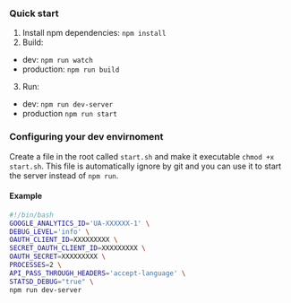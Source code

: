 ### Quick start

1. Install npm dependencies:
  `npm install`
2. Build:
  * dev: `npm run watch`
  * production: `npm run build` 
3. Run:
  * dev: `npm run dev-server`
  * production `npm run start`

### Configuring your dev envirnoment

Create a file in the root called `start.sh` and make it executable `chmod +x start.sh`.
This file is automatically ignore by git and you can use it to start the server instead
of `npm run`.

#### Example

```sh
#!/bin/bash
GOOGLE_ANALYTICS_ID='UA-XXXXXX-1' \
DEBUG_LEVEL='info' \
OAUTH_CLIENT_ID=XXXXXXXXX \
SECRET_OAUTH_CLIENT_ID=XXXXXXXXX \
OAUTH_SECRET=XXXXXXXXX \
PROCESSES=2 \
API_PASS_THROUGH_HEADERS='accept-language' \
STATSD_DEBUG="true" \
npm run dev-server
```
